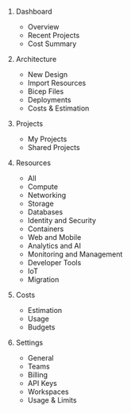 1. Dashboard
   - Overview
   - Recent Projects
   - Cost Summary

2. Architecture
   - New Design
   - Import Resources
   - Bicep Files
   - Deployments
   - Costs & Estimation

3. Projects
   - My Projects
   - Shared Projects

4. Resources
   - All
   - Compute
   - Networking
   - Storage
   - Databases
   - Identity and Security
   - Containers
   - Web and Mobile
   - Analytics and AI
   - Monitoring and Management
   - Developer Tools
   - IoT
   - Migration

5. Costs
   - Estimation
   - Usage
   - Budgets

6. Settings
   - General
   - Teams
   - Billing
   - API Keys
   - Workspaces
   - Usage & Limits
